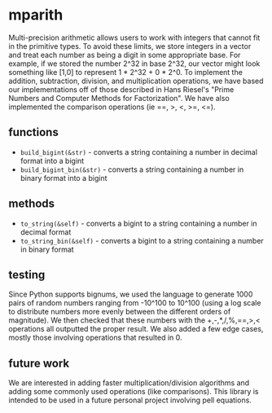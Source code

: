 # mparith
Multi-precision arithmetic allows users to work with integers that cannot fit in the primitive types. 
To avoid these limits, we store integers in a vector and treat each number as being a digit in some appropriate base.
For example, if we stored the number 2^32 in base 2^32, our vector might look something like [1,0] to represent 1 * 2^32 + 0 * 2^0.
To implement the addition, subtraction, division, and multiplication operations, we have based our implementations off of those described in Hans Riesel's "Prime Numbers and Computer Methods for Factorization".
We have also implemented the comparison operations (ie ==, >, <, >=, <=).

## functions
- `build_bigint(&str)` - converts a string containing a number in decimal format into a bigint
- `build_bigint_bin(&str)` - converts a string containing a number in binary format into a bigint

## methods
- `to_string(&self)` - converts a bigint to a string containing a number in decimal format
- `to_string_bin(&self)` - converts a bigint to a string containing a number in binary format

## testing
Since Python supports bignums, we used the language to generate 1000 pairs of random numbers ranging from -10^100 to 10^100 (using a log scale to distribute numbers more evenly between the different orders of magnitude). 
We then checked that these numbers with the +,-,\*,/,%,==,>,< operations all outputted the proper result. 
We also added a few edge cases, mostly those involving operations that resulted in 0.

## future work
We are interested in adding faster multiplication/division algorithms and adding some commonly used operations (like comparisons).
This library is intended to be used in a future personal project involving pell equations.
